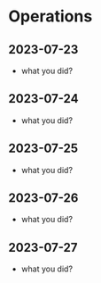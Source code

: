 # Operations

## 2023-07-23

- what you did?

## 2023-07-24

- what you did?
  
## 2023-07-25

- what you did?
  
## 2023-07-26

- what you did?
  
## 2023-07-27

- what you did?
